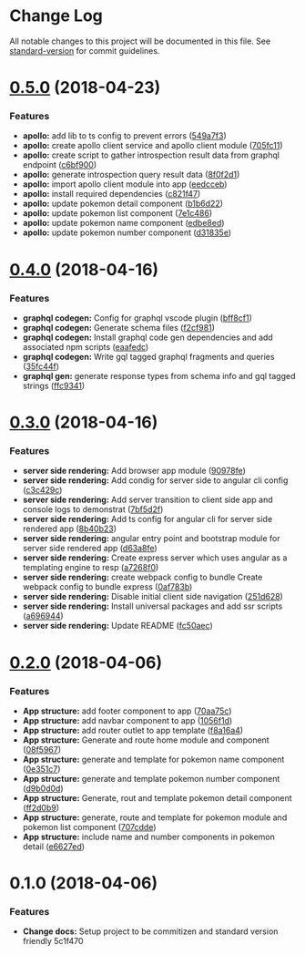 # Change Log

All notable changes to this project will be documented in this file. See [standard-version](https://github.com/conventional-changelog/standard-version) for commit guidelines.

<a name="0.5.0"></a>
# [0.5.0](https://github.com/thisissoon/Pokedex/compare/v0.4.0...v0.5.0) (2018-04-23)


### Features

* **apollo:** add lib to ts config to prevent errors ([549a7f3](https://github.com/thisissoon/Pokedex/commit/549a7f3))
* **apollo:** create apollo client service and apollo client module ([705fc11](https://github.com/thisissoon/Pokedex/commit/705fc11))
* **apollo:** create script to gather introspection result data from graphql endpoint ([c6bf900](https://github.com/thisissoon/Pokedex/commit/c6bf900))
* **apollo:** generate introspection query result data ([8f0f2d1](https://github.com/thisissoon/Pokedex/commit/8f0f2d1))
* **apollo:** import apollo client module into app ([eedcceb](https://github.com/thisissoon/Pokedex/commit/eedcceb))
* **apollo:** install required dependencies ([c821f47](https://github.com/thisissoon/Pokedex/commit/c821f47))
* **apollo:** update pokemon detail component ([b1b6d22](https://github.com/thisissoon/Pokedex/commit/b1b6d22))
* **apollo:** update pokemon list component ([7e1c486](https://github.com/thisissoon/Pokedex/commit/7e1c486))
* **apollo:** update pokemon name component ([edbe8ed](https://github.com/thisissoon/Pokedex/commit/edbe8ed))
* **apollo:** update pokemon number component ([d31835e](https://github.com/thisissoon/Pokedex/commit/d31835e))



<a name="0.4.0"></a>
# [0.4.0](https://github.com/thisissoon/Pokedex/compare/v0.3.0...v0.4.0) (2018-04-16)


### Features

* **graphql codegen:** Config for graphql vscode plugin ([bff8cf1](https://github.com/thisissoon/Pokedex/commit/bff8cf1))
* **graphql codegen:** Generate schema files ([f2cf981](https://github.com/thisissoon/Pokedex/commit/f2cf981))
* **graphql codegen:** Install graphql code gen dependencies and add associated npm scripts ([eaafedc](https://github.com/thisissoon/Pokedex/commit/eaafedc))
* **graphql codegen:** Write gql tagged graphql fragments and queries ([35fc44f](https://github.com/thisissoon/Pokedex/commit/35fc44f))
* **graphql gen:** generate response types from schema info and gql tagged strings ([ffc9341](https://github.com/thisissoon/Pokedex/commit/ffc9341))



<a name="0.3.0"></a>
# [0.3.0](https://github.com/thisissoon/Pokedex/compare/v0.2.0...v0.3.0) (2018-04-16)


### Features

* **server side rendering:** Add browser app module ([90978fe](https://github.com/thisissoon/Pokedex/commit/90978fe))
* **server side rendering:** Add condig for server side to angular cli config ([c3c429c](https://github.com/thisissoon/Pokedex/commit/c3c429c))
* **server side rendering:** Add server transition to client side app and console logs to demonstrat ([7bf5d2f](https://github.com/thisissoon/Pokedex/commit/7bf5d2f))
* **server side rendering:** Add ts config for angular cli for server side rendered app ([8b40b23](https://github.com/thisissoon/Pokedex/commit/8b40b23))
* **server side rendering:** angular entry point and bootstrap module for server side rendered app ([d63a8fe](https://github.com/thisissoon/Pokedex/commit/d63a8fe))
* **server side rendering:** Create express server which uses angular as a templating engine to resp ([a7268f0](https://github.com/thisissoon/Pokedex/commit/a7268f0))
* **server side rendering:** create webpack config to bundle Create webpack config to bundle express ([0af783b](https://github.com/thisissoon/Pokedex/commit/0af783b))
* **server side rendering:** Disable initial client side navigation ([251d628](https://github.com/thisissoon/Pokedex/commit/251d628))
* **server side rendering:** Install universal packages and add ssr scripts ([a696944](https://github.com/thisissoon/Pokedex/commit/a696944))
* **server side rendering:** Update README ([fc50aec](https://github.com/thisissoon/Pokedex/commit/fc50aec))



<a name="0.2.0"></a>
# [0.2.0](https://github.com/thisissoon/Pokedex/compare/v0.1.0...v0.2.0) (2018-04-06)


### Features

* **App structure:** add footer component to app ([70aa75c](https://github.com/thisissoon/Pokedex/commit/70aa75c))
* **App structure:** add navbar component to app ([1056f1d](https://github.com/thisissoon/Pokedex/commit/1056f1d))
* **App structure:** add router outlet to app template ([f8a16a4](https://github.com/thisissoon/Pokedex/commit/f8a16a4))
* **App structure:** Generate and route home module and component ([08f5967](https://github.com/thisissoon/Pokedex/commit/08f5967))
* **App structure:** generate and template for pokemon name component ([0e351c7](https://github.com/thisissoon/Pokedex/commit/0e351c7))
* **App structure:** generate and template pokemon number component ([d9b0d0d](https://github.com/thisissoon/Pokedex/commit/d9b0d0d))
* **App structure:** Generate, rout and template pokemon detail component ([ff2d0b9](https://github.com/thisissoon/Pokedex/commit/ff2d0b9))
* **App structure:** generate, route and template for pokemon module and pokemon list component ([707cdde](https://github.com/thisissoon/Pokedex/commit/707cdde))
* **App structure:** include name and number components in pokemon detail ([e6627ed](https://github.com/thisissoon/Pokedex/commit/e6627ed))



<a name="0.1.0"></a>
# 0.1.0 (2018-04-06)


### Features

* **Change docs:** Setup project to be commitizen and standard version friendly 5c1f470
